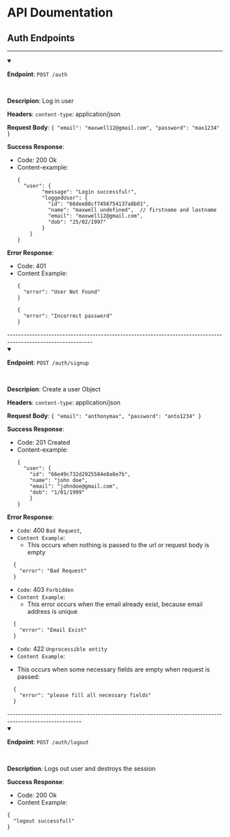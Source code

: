 # API Doumentation


## Auth Endpoints
---------------------------------------------------------------------------------------
<details open>
<summary>

**Endpoint**: `POST /auth`
</summary>
<br>

**Descripion**: Log in user

**Headers**:
     `content-type`: application/json

**Request Body**:
    ```
    {
      "email": "maxwell12@gmail.com",
      "password": "max1234"
    }
    ```

**Success Response**:
  * Code: 200 Ok
  * Content-example:
      ```
      {
        "user": {
              "message": "Login successful!",
              "loggedUser": {
                "id": "66dee88cf7456754137a8b01",
                "name": "maxwell undefined",  // firstname and lastname
                "email": "maxwell12@gmail.com",
                "dob": "25/02/1997"
              }
          }
      }
      ```

**Error Response**:
  * Code: 401
  * Content Example:
    ```
    {
      "error": "User Not Found"
    }
    ```
    ```
    {
      "error": "Incorrect password"
    }
    ```
</details>
-------------------------------------------------------------------------------------------------------------
<details open>
<summary>

**Endpoint**: `POST /auth/signup`
</summary>
<br>

**Descripion**: Create a user Object

**Headers**:
     `content-type`: application/json

**Request Body**:
    ```
    {
      "email": "anthonymax",
      "password": "anto1234"
    }
    ```

**Success Response**:
  * Code: 201 Created
  * Content-example:
      ```
      {
        "user": {
          "id": "66e49c732d2925584e8a8e7b",
          "name": "john doe",
          "email": "johndoe@gmail.com",
          "dob": "1/01/1999"
          }
      }
      ```

**Error Response**:
  * `Code`: 400 `Bad Request`,
  * `Content Example`:
    - This occurs when nothing is passed to the url or request body is empty
  ```
    {
      "error": "Bad Request"
    }
  ```
  * `Code`: 403 `Forbidden`
  * `Content Example`:
    - This error occurs when the email already exist, because email address is unique
  ```
    {
      "error": "Email Exist"
    }
  ```
  * `Code`: 422 `Unprocessible entity`
  * `Content Example`:
  - This occurs when some necessary fields are empty when request is passed:
  ```
    {
      "error": "please fill all necessary fields"
    }

  ```
</details>
---------------------------------------------------------------------------------------------------------
<details open>
<summary>

**Endpoint**: `POST /auth/logout`
</summary>
<br>

**Description**: Logs out user and destroys the session

**Success Response**:
  * Code: 200 Ok
  * Content Example:
  ```
  {
    "logout successfull"
  }
  ```
</details>